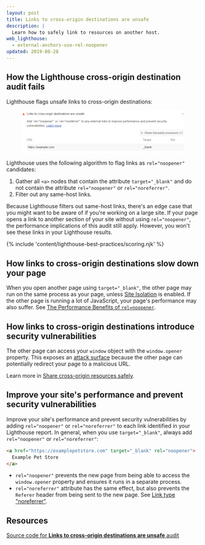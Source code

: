 ```yaml
---
layout: post
title: Links to cross-origin destinations are unsafe
description: |
  Learn how to safely link to resources on another host.
web_lighthouse:
  - external-anchors-use-rel-noopener
updated: 2019-08-28
---
```


## How the Lighthouse cross-origin destination audit fails

Lighthouse flags unsafe links to cross-origin destinations:

<figure class="w-figure">
  <img class="w-screenshot" src="external-anchors-use-rel-noopener.png" alt="Lighthouse audit showing unsafe links to cross-origin destinations">
</figure>

Lighthouse uses the following algorithm to flag links as `rel="noopener"`
candidates:

1. Gather all `<a>` nodes that contain the attribute `target="_blank"` and do not contain the attribute `rel="noopener"` or `rel="noreferrer"`.
2. Filter out any same-host links.

Because Lighthouse filters out same-host links,
there's an edge case that you might want to be aware of if you're working on a large site.
If your page opens a link to another section of your site without using `rel="noopener"`,
the performance implications of this audit still apply.
However, you won't see these links in your Lighthouse results.

{% include 'content/lighthouse-best-practices/scoring.njk' %}

## How links to cross-origin destinations slow down your page

When you open another page using `target="_blank"`, the other page may
run on the same process as your page, unless [Site Isolation](https://developers.google.com/web/updates/2018/07/site-isolation) is enabled.
If the other page is running a lot of JavaScript, your page's performance may
also suffer. See [The Performance Benefits of `rel=noopener`](https://jakearchibald.com/2016/performance-benefits-of-rel-noopener/).

## How links to cross-origin destinations introduce security vulnerabilities

The other page can access your `window` object with the `window.opener` property.
This exposes an [attack surface](https://en.wikipedia.org/wiki/Attack_surface) because the other page
can potentially redirect your page to a malicious URL.

Learn more in [Share cross-origin resources safely](/cross-origin-resource-sharing/).

## Improve your site's performance and prevent security vulnerabilities

Improve your site's performance and prevent security vulnerabilities
by adding `rel="noopener"` or `rel="noreferrer"`
to each link identified in your Lighthouse report.
In general, when you use `target="_blank"`, always
add `rel="noopener"` or `rel="noreferrer"`:

```html
<a href="https://examplepetstore.com" target="_blank" rel="noopener">
  Example Pet Store
</a>
```

- `rel="noopener"` prevents the new page from being able
to access the `window.opener` property and
ensures it runs in a separate process.
- `rel="noreferrer"` attribute has the same effect,
but also prevents the `Referer` header
from being sent to the new page.
See [Link type "noreferrer"](https://html.spec.whatwg.org/multipage/links.html#link-type-noreferrer).

## Resources

[Source code for **Links to cross-origin destinations are unsafe** audit](https://github.com/GoogleChrome/lighthouse/blob/master/lighthouse-core/audits/dobetterweb/external-anchors-use-rel-noopener.js)
